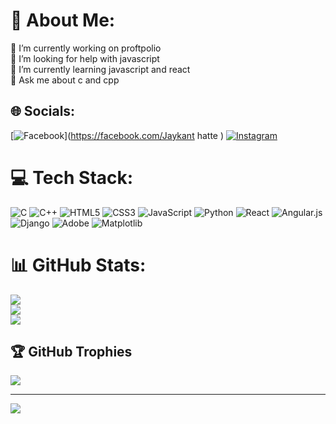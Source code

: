 # 💫 About Me:
🔭 I’m currently working on proftpolio <br>🤝 I’m looking for help with javascript <br>🌱 I’m currently learning javascript and react<br>💬 Ask me about c and cpp<br>


## 🌐 Socials:
[![Facebook](https://img.shields.io/badge/Facebook-%231877F2.svg?logo=Facebook&logoColor=white)](https://facebook.com/Jaykant hatte ) [![Instagram](https://img.shields.io/badge/Instagram-%23E4405F.svg?logo=Instagram&logoColor=white)](https://instagram.com/_vibeswith_jay_) 

# 💻 Tech Stack:
![C](https://img.shields.io/badge/c-%2300599C.svg?style=for-the-badge&logo=c&logoColor=white) ![C++](https://img.shields.io/badge/c++-%2300599C.svg?style=for-the-badge&logo=c%2B%2B&logoColor=white) ![HTML5](https://img.shields.io/badge/html5-%23E34F26.svg?style=for-the-badge&logo=html5&logoColor=white) ![CSS3](https://img.shields.io/badge/css3-%231572B6.svg?style=for-the-badge&logo=css3&logoColor=white) ![JavaScript](https://img.shields.io/badge/javascript-%23323330.svg?style=for-the-badge&logo=javascript&logoColor=%23F7DF1E) ![Python](https://img.shields.io/badge/python-3670A0?style=for-the-badge&logo=python&logoColor=ffdd54) ![React](https://img.shields.io/badge/react-%2320232a.svg?style=for-the-badge&logo=react&logoColor=%2361DAFB) ![Angular.js](https://img.shields.io/badge/angular.js-%23E23237.svg?style=for-the-badge&logo=angularjs&logoColor=white) ![Django](https://img.shields.io/badge/django-%23092E20.svg?style=for-the-badge&logo=django&logoColor=white) ![Adobe](https://img.shields.io/badge/adobe-%23FF0000.svg?style=for-the-badge&logo=adobe&logoColor=white) ![Matplotlib](https://img.shields.io/badge/Matplotlib-%23ffffff.svg?style=for-the-badge&logo=Matplotlib&logoColor=black)
# 📊 GitHub Stats:
![](https://github-readme-stats.vercel.app/api?username=Jayu-cyber&theme=nightowl&hide_border=false&include_all_commits=false&count_private=false)<br/>
![](https://github-readme-streak-stats.herokuapp.com/?user=Jayu-cyber&theme=nightowl&hide_border=false)<br/>
![](https://github-readme-stats.vercel.app/api/top-langs/?username=Jayu-cyber&theme=nightowl&hide_border=false&include_all_commits=false&count_private=false&layout=compact)

## 🏆 GitHub Trophies
![](https://github-profile-trophy.vercel.app/?username=Jayu-cyber&theme=blue-green&no-frame=false&no-bg=true&margin-w=4)

---
[![](https://visitcount.itsvg.in/api?id=Jayu-cyber&icon=5&color=8)](https://visitcount.itsvg.in)

<!-- Proudly created with GPRM ( https://gprm.itsvg.in ) -->
